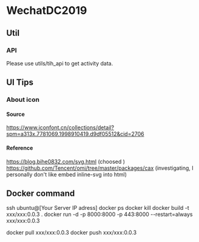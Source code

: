 # WechatDC2019


## Util
### API
Please use utils/tih_api to get activity data.


## UI Tips
### About icon
#### Source 
https://www.iconfont.cn/collections/detail?spm=a313x.7781069.1998910419.d9df05512&cid=2706
#### Reference
https://blog.bihe0832.com/svg.html  (choosed )
https://github.com/Tencent/omi/tree/master/packages/cax (investigating, I personally don't like embed inline-svg into html)

## Docker command
ssh ubuntu@[Your Server IP adress]
docker ps
docker kill
docker build -t xxx/xxx:0.0.3 .
docker run -d -p 8000:8000 -p 443:8000 --restart=always xxx/xxx:0.0.3


docker pull xxx/xxx:0.0.3
docker push xxx/xxx:0.0.3